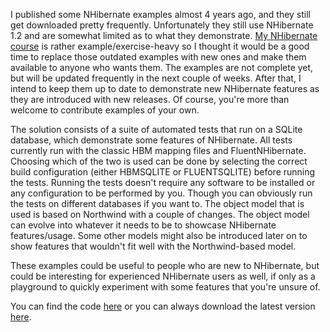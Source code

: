 I published some NHibernate examples almost 4 years ago, and they still get downloaded pretty frequently.  Unfortunately they still use NHibernate 1.2 and are somewhat limited as to what they demonstrate.  <a href="http://thatextramile.be/training/nhibernate">My NHibernate course</a> is rather example/exercise-heavy so I thought it would be a good time to replace those outdated examples with new ones and make them available to anyone who wants them.  The examples are not complete yet, but will be updated frequently in the next couple of weeks.  After that, I intend to keep them up to date to demonstrate new NHibernate features as they are introduced with new releases.  Of course, you're more than welcome to contribute examples of your own.

The solution consists of a suite of automated tests that run on a SQLite database, which demonstrate some features of NHibernate. All tests currently run with the classic HBM mapping files and FluentNHibernate. Choosing which of the two is used can be done by selecting the correct build configuration (either HBMSQLITE or FLUENTSQLITE) before running the tests.  Running the tests doesn't require any software to be installed or any configuration to be performed by you. Though you can obviously run the tests on different databases if you want to.  The object model that is used is based on Northwind with a couple of changes.  The object model can evolve into whatever it needs to be to showcase NHibernate features/usage.  Some other models might also be introduced later on to show features that wouldn't fit well with the Northwind-based model.

These examples could be useful to people who are new to NHibernate, but could be interesting for experienced NHibernate users as well, if only as a playground to quickly experiment with some features that you're unsure of.

You can find the code <a href="https://github.com/davybrion/NHibernateWorkshop">here</a> or you can always download the latest version <a href="https://github.com/davybrion/NHibernateWorkshop/archives/master">here</a>. 